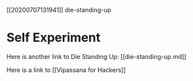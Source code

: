 [[20200707131941]] die-standing-up

# Self Experiment

Here is another link to Die Standing Up: [[die-standing-up.md]]

Here is a link to [[Vipassana for Hackers]] 